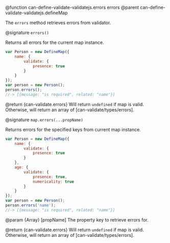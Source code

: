 @function can-define-validate-validatejs.errors errors
@parent can-define-validate-validatejs.defineMap

The `errors` method retrieves errors from validator.

@signature `errors()`

  Returns all errors for the current map instance.

  ```js
  var Person = new DefineMap({
      name: {
          validate: {
              presence: true
          }
      }
  });
  var person = new Person();
  person.errors();
  //-> [{message: "is required", related: "name"}]
  ```

  @return {can-validate.errors} Will return `undefined` if map is valid.
  Otherwise, will return an array of [can-validate/types/errors].

@signature `map.errors(...propName)`

  Returns errors for the specified keys from current map instance.

  ```js
  var Person = new DefineMap({
      name: {
          validate: {
              presence: true
          }
      },
      age: {
          validate: {
              presence: true,
              numericality: true
          }
      }
  });
  var person = new Person();
  person.errors('name');
  //-> [{message: "is required", related: "name"}]
  ```

  @param {Array<string>} [propName] The property key to retrieve errors for.

  @return {can-validate.errors} Will return `undefined` if map is valid.
  Otherwise, will return an array of [can-validate/types/errors].

